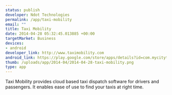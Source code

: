 ```yaml
--- 
status: publish
developer: Ndot Technologies
permalink: /app/taxi-mobility
email: ""
title: Taxi Mobility
date: 2014-04-28 05:32:45.013885 +00:00
targetMarket: Business
devices: 
- android
developer_link: http://www.taximobility.com
android_link: https://play.google.com/store/apps/details?id=com.mycitytaxi
thumb: /uploads/app/2014-04/2014-04-28-taxi-mobility.png
type: app
---
```


Taxi Mobility provides cloud based taxi dispatch software for drivers and passengers. It enables ease of use to find your taxis at right time. 
